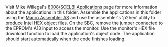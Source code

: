 Visit Mike Willegal's [8008/SCELBI Applications](http://www.willegal.net/scelbi/apps8008.html) page for more information about the applications in this folder. 
Assemble the applications in this folder using the [Macro Assembler AS](http://john.ccac.rwth-aachen.de:8000/as/) and use the assembler's 'p2hex' utility to produce Intel HEX object files. On the SBC, remove the jumper connected to the EPROM's A13 input to access the monitor. Use the monitor's HEX file download function to load the application's object code. The application should start automatically when the code finishes loading.
